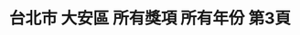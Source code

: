 ---
title: "台北市 大安區 所有獎項 所有年份 第3頁"
description: "台北市 大安區 所有獎項 所有年份 獲獎餐廳 第3頁"
keywords:
  - 美食競賽
  - 台灣美食
  - 美食精選
datePublished: "2025-06-30"
dateModified: "2025-07-07"
city: "台北市"
district: "大安區"
award: "所有獎項"
year: "所有年份"
page: 3
count: 81

restaurants:
  - name: "吉兆割烹壽司KITCHO"
    city: "台北市"
    district: "大安區"
    address: "台北市大安區忠孝東路四段181巷48號1樓"
    phone: "0227711020"
    geo: "25.04431069844616, 121.55074817379997"
    link: "台北市/大安區/吉兆割烹壽司KITCHO"
    google_map: "https://maps.app.goo.gl/iVWj6Zt7emCz7MmbA"
    footinder: "https://footinder.com.tw/%e5%8f%b0%e5%8c%97%e5%b8%82%e5%a4%a7%e5%ae%89%e5%8d%80/36465/"
    award:
    - name: "500盤"
      year: "2024"
  - name: "小小樹食"
    city: "台北市"
    district: "大安區"
    address: "分店眾多請自行搜尋"
    phone: ""
    geo: ""
    link: "台北市/大安區/小小樹食"
    google_map: "https://www.google.com/maps/search/%E5%B0%8F%E5%B0%8F%E6%A8%B9%E9%A3%9F/@25.0364368,121.497729,13z/data=!3m1!4b1?entry=ttu&g_ep=EgoyMDI1MDYyMy4yIKXMDSoASAFQAw%3D%3D"
    footinder: "https://footinder.com.tw/%E5%8F%B0%E5%8C%97%E5%B8%82%E5%A4%A7%E5%AE%89%E5%8D%80/47870/"
    award:
    - name: "500盤"
      year: "2024"
  - name: "鮨二七"
    city: "台北市"
    district: "大安區"
    address: "台北市大安區安和路二段167號1樓"
    phone: "0227329920"
    geo: "25.028226418014707, 121.55020137897594"
    link: "台北市/大安區/鮨二七"
    google_map: "https://maps.app.goo.gl/emYgipnArUuaBcxs6"
    footinder: "https://footinder.com.tw/%e5%8f%b0%e5%8c%97%e5%b8%82%e5%a4%a7%e5%ae%89%e5%8d%80/36432/"
    award:
    - name: "500盤"
      year: "2024"
  - name: "成海壽司 narumi sushi"
    city: "台北市"
    district: "大安區"
    address: "台北市大安區仁愛路四段300巷29號1樓"
    phone: "0900638988"
    geo: "25.035542560578616, 121.55454166935762"
    link: "台北市/大安區/成海壽司_narumi_sushi"
    google_map: "https://maps.app.goo.gl/s4qWkS9F7jwi4RDS6"
    footinder: "https://footinder.com.tw/%E5%8F%B0%E5%8C%97%E5%B8%82%E5%A4%A7%E5%AE%89%E5%8D%80/110871/"
    award:
    - name: "500盤"
      year: "2024"
  - name: "雙月食品社"
    city: "台北市"
    district: "大安區"
    address: "分店眾多請自行搜尋"
    phone: ""
    geo: ""
    link: "台北市/大安區/雙月食品社"
    google_map: "https://www.google.com/maps/search/%E9%9B%99%E6%9C%88%E9%A3%9F%E5%93%81%E7%A4%BE/@25.016225,121.4503917,11.87z?entry=ttu&g_ep=EgoyMDI1MDYyMy4yIKXMDSoASAFQAw%3D%3D"
    footinder: "https://footinder.com.tw/%E5%8F%B0%E5%8C%97%E5%B8%82%E5%A4%A7%E5%AE%89%E5%8D%80/32035/"
    award:
    - name: "500盤"
      year: "2024"
  - name: "酉志"
    city: "台北市"
    district: "大安區"
    address: "台北市大安區愛國東路99號1樓"
    phone: ""
    geo: "25.031552470475205, 121.528428211202"
    link: "台北市/大安區/酉志"
    google_map: "https://maps.app.goo.gl/L8MQgVdEp4ruNQPBA"
    footinder: "https://footinder.com.tw/%e5%8f%b0%e5%8c%97%e5%b8%82%e5%a4%a7%e5%ae%89%e5%8d%80/52921/"
    award:
    - name: "500盤"
      year: "2024"
  - name: "鮨天本 Amamoto"
    city: "台北市"
    district: "大安區"
    address: "台北市大安區仁愛路四段371號"
    phone: ""
    geo: "25.038276830789098, 121.55468022592773"
    link: "台北市/大安區/鮨天本_Amamoto"
    google_map: "https://maps.app.goo.gl/hk5D1Ek4gYKsFXt67"
    footinder: "https://footinder.com.tw/%E5%8F%B0%E5%8C%97%E5%B8%82%E5%A4%A7%E5%AE%89%E5%8D%80/105061/"
    award:
    - name: "500盤"
      year: "2024"
  - name: "de nuit"
    city: "台北市"
    district: "大安區"
    address: "台北市大安區信義路四段175號"
    phone: "0227001958"
    geo: "25.033421405097084, 121.55053866400769"
    link: "台北市/大安區/de_nuit"
    google_map: "https://maps.app.goo.gl/Ya54yVc8JkWpqMnJ8"
    footinder: "https://footinder.com.tw/%E5%8F%B0%E5%8C%97%E5%B8%82%E5%A4%A7%E5%AE%89%E5%8D%80/153101/"
    award:
    - name: "500盤"
      year: "2024"
  - name: "Divino TAipei"
    city: "台北市"
    district: "大安區"
    address: "台北市大安區安和路二段71巷15號"
    phone: "0227322552"
    geo: "25.02998519193155, 121.55300477385548"
    link: "台北市/大安區/Divino_TAipei"
    google_map: "https://maps.app.goo.gl/CLmouZAxttfTHeXbA"
    footinder: "https://footinder.com.tw/%E5%8F%B0%E5%8C%97%E5%B8%82%E5%A4%A7%E5%AE%89%E5%8D%80/47916/"
    award:
    - name: "500盤"
      year: "2024"
---